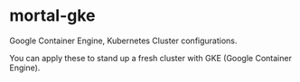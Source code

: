 # mortal-gke
Google Container Engine, Kubernetes Cluster configurations.


You can apply these to stand up a fresh cluster with GKE (Google
Container Engine).
